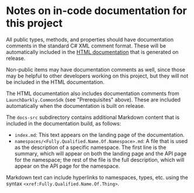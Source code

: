 # Notes on in-code documentation for this project

All public types, methods, and properties should have documentation comments in the standard C# XML comment format. These will be automatically included in the [HTML documentation](https://launchdarkly.github.io/dotnet-client-sdk) that is generated on release.

Non-public items may have documentation comments as well, since those may be helpful to other developers working on this project, but they will not be included in the HTML documentation.

The HTML documentation also includes documentation comments from `LaunchDarkly.CommonSdk` (see "Prerequisites" above). These are included automatically when the documentation is built on release.

The `docs-src` subdirectory contains additional Markdown content that is included in the documentation build, as follows:

* `index.md`: This text appears on the landing page of the documentation.
* `namespaces/<Fully.Qualified.Name.Of.Namespace>.md`: A file that is used as the description of a specific namespace. The first line is the summary, which will appear on both the landing page and the API page for the namespace; the rest of the file is the full description, which will appear on the API page for the namespace.

Markdown text can include hyperlinks to namespaces, types, etc. using the syntax `<xref:Fully.Qualified.Name.Of.Thing>`.

